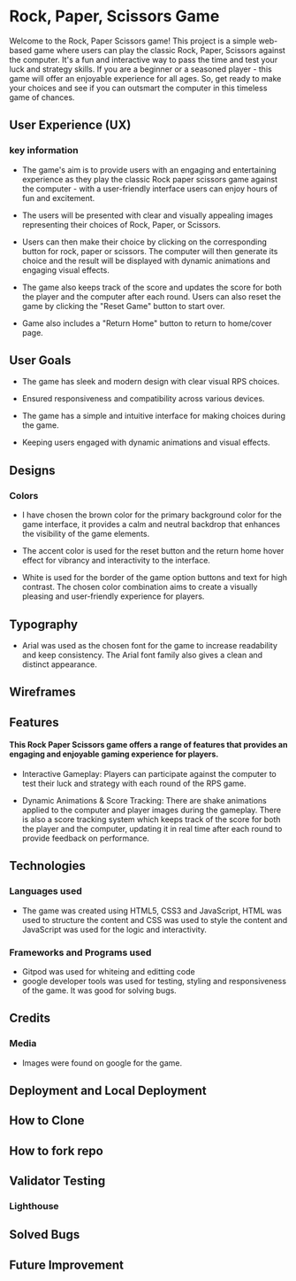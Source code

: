 # Rock, Paper, Scissors Game  

 Welcome to the Rock, Paper Scissors game! This project is a simple web-based game where users can play the classic Rock, Paper, Scissors against the computer. It's a fun and interactive way to pass the time and test your luck and strategy skills. If you are a beginner or a seasoned player - this game will offer an enjoyable experience for all ages. So, get ready to make your choices and see if you can outsmart the computer in this timeless game of chances.  

## User Experience (UX) 

### key information 

- The game's aim is to provide users with an engaging and entertaining experience as they play the classic Rock paper scissors game against the computer - with a user-friendly interface users can enjoy hours of fun and excitement.  

- The users will be presented with clear and visually appealing images representing their choices of Rock, Paper, or Scissors. 

- Users can then make their choice by clicking on the corresponding button for rock, paper or scissors. The computer will then generate its choice and the result will be displayed with dynamic animations and engaging visual effects.  

- The game also keeps track of the score and updates the score for both the player and the computer after each round. Users can also reset the game by clicking the "Reset Game" button to start over. 

- Game also includes a "Return Home" button to return to home/cover page. 

## User Goals 

- The game has sleek and modern design with clear visual RPS choices. 

- Ensured responsiveness and compatibility across various devices. 

- The game has a simple and intuitive interface for making choices during the game. 

- Keeping users engaged with dynamic animations and visual effects. 


## Designs  

### Colors 

- I have chosen the brown color for the primary background color for the game interface, it provides a calm and neutral backdrop that enhances the visibility of the game elements. 

- The accent color is used for the reset button and the return home hover effect for vibrancy and interactivity to the interface. 

- White is used for the border of the game option buttons and text for high contrast. The chosen color combination aims to create a visually pleasing and user-friendly experience for players.  


## Typography  

- Arial was used as the chosen font for the game to increase readability and keep consistency. The Arial font family also gives a clean and distinct appearance.  

## Wireframes 

## Features 

#### This Rock Paper Scissors game offers a range of features that provides an engaging and enjoyable gaming experience for players. 

- Interactive Gameplay: Players can participate against the computer to test their luck and strategy with each round of the RPS game.  

- Dynamic Animations & Score Tracking: There are shake animations applied to the computer and player images during the gameplay. There is also a score tracking system which keeps track of the score for both the player and the computer, updating it in real time after each round to provide feedback on performance. 

## Technologies 
### Languages used

- The game was created using HTML5, CSS3 and JavaScript, HTML was used to structure the content and CSS was used to style the content and JavaScript was used for the logic and interactivity. 

### Frameworks and Programs used

- Gitpod was used for whiteing and editting code 
- google developer tools was used for testing, styling and responsiveness of the game. It was good for solving bugs. 

## Credits
### Media 

- Images were found on google for the game. 

## Deployment and Local Deployment 

## How to Clone 

## How to fork repo

## Validator Testing 
### Lighthouse

## Solved Bugs

## Future Improvement 

